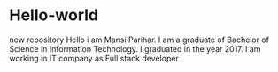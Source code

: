 # Hello-world
new repository
Hello i am Mansi Parihar. I am a graduate of Bachelor of Science in Information Technology. I graduated in the year 2017. I am working in IT company as Full stack developer

